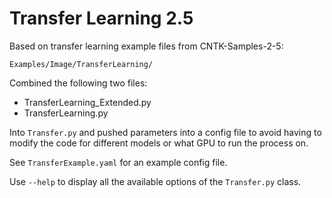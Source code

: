 # Transfer Learning 2.5

Based on transfer learning example files from CNTK-Samples-2-5:

```
Examples/Image/TransferLearning/
```

Combined the following two files:

* TransferLearning_Extended.py
* TransferLearning.py

Into `Transfer.py` and pushed parameters into a config file
to avoid having to modify the code for different models or what
GPU to run the process on.

See `TransferExample.yaml` for an example config file.

Use `--help` to display all the available options of the `Transfer.py`
class.
